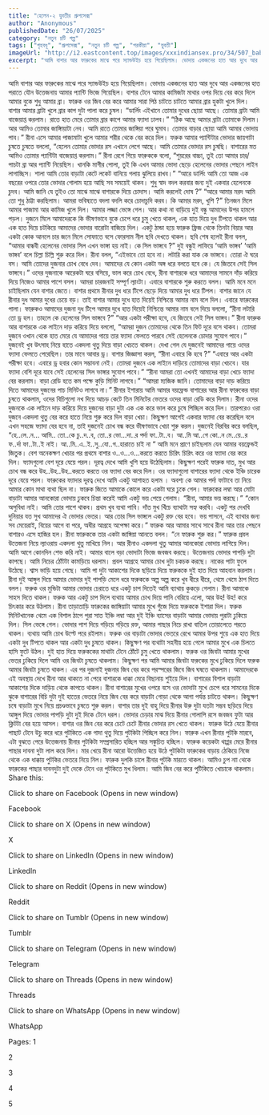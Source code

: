 ```yaml
---
title: "হেলেন-২ যুবতীর গ্রুপসেক্স"
author: "Anonymous"
publishedDate: "26/07/2025"
category: "নতুন চটি গল্প"
tags: ["গৃহবধূ", "গ্রুপসেক্স", "নতুন চটি গল্প", "পরকীয়া", "যুবতী"]
imageUrl: "http://i2.eastcontent.top/images/xxxindiansex.pro/34/507_babe_gets_ass.jpg"
excerpt: "আমি বাশার আর ফারুকের মাঝে পরে স্যান্ডউইচ হয়ে গিয়েছিলাম। ভোদায় একজনের হাত আর দুধে আর একজনের হাত পরাতে যৌন উত্তেজনায় আমার প্যান্টি ভিজে গিয়েছিল। বাশার টেনে আমার কামিজটা মাথার ওপর দিয়ে বের করে দিলে আমার..."
---
```


আমি বাশার আর ফারুকের মাঝে পরে স্যান্ডউইচ হয়ে গিয়েছিলাম। ভোদায় একজনের হাত আর দুধে আর একজনের হাত পরাতে যৌন উত্তেজনায় আমার প্যান্টি ভিজে গিয়েছিল। বাশার টেনে আমার কামিজটা মাথার ওপর দিয়ে বের করে দিলে আমার বুকে শুধু আমার ব্রা। ফারুক ওর জিব বের করে আমার সারা পিঠ চাটতে চাটতে আমার ব্রার হুকটা খুলে দিল। বাশার আমার ব্রাটা খুলে ব্রার কাপ দুটা পালা করে চুষল।
“ডার্লিং এইখানে তোমার দুধের ছোয়া আছে। তোমার ব্রাটা আমি বাজেয়াপ্ত করলাম। রাতে হাত মেরে তোমার ব্রার কাপে আমার ফ্যাদা ঢালব।”
“ঠিক আছে আমার ব্রাটা তোমাকে দিলাম। আর আমিও তোমার জাঙ্গিায়াটা নেব। আমি রাতে তোমার জাঙ্গিয়া পরে ঘুমাব। তোমার বাড়ার ছোয়া আমি আমার ভোদায় পাব।”
রীনা এসে আমার পাজামাটা খুলে আমার শরীর থেকে বের করে দিল। ফরুক আমার প্যান্টিটার ভোদার জায়গাটা চুষতে চুষতে বললো,
“হেলেন তোমার ভোদার রস এখানে লেগে আছে। আমি তোমার ভোদার রস চুষছি। বাশারের মত আমিও তোমার প্যান্টিটা বাজেয়াপ্ত করলাম।”
রীনা রেগে গিয়ে ফারুককে বলো,
“শুয়রের বাচ্চা, তুই তো আমার চার/পাচটা ব্রা আর প্যান্টি নিয়েছিস। খানকি মাগীর পোলা, তুই কি এখন আমার ভোদা ছেড়ে হেলেনের ভোদার পেছনে লাইন লাগাচ্ছিস। শালা আমি তোর বাড়াটা কেটে লকেট বানিয়ে গলায় ঝুলিয়ে রাখব।”
“আরে ডার্লিং আমি তো আজ এক বছরের ‍ওপরে তোর ভোদার গোলাম হয়ে আছি সব সময়েই থাকব। শুধু স্বাদ বদল করবার জন্য দুই একবার হেলেনকে চুদব। আমি জানি যে তুইও তো মাঝে মাঝে বাশারকে দিয়ে চোদাস। আমি করলেই দোষ ?”
“আরে আমার মরদ আমি তো শুধু ঠাট্টা করছিলাম। আমরা ভবিষ্যতে বদলা বদলি করে চোদাচুদি করব। কি আমার মরদ, খুশি ?”
তিনজন মিলে আমার পাজামা আর কামিজ খুলে দিল। আমার লজ্জা ভেঙ্গে গেল।
আর কথা না বাড়িয়ে দুই বন্ধু আমাদের উপর হামলে পড়ল। দুজনে মিলে আমাদেরকে কি ভীষণভাবে বুকে চেপে ধরে চুমু খেতে থাকল, এক হাত দিয়ে দুধ টিপতে থাকল আর এক হাত দিয়ে চটকিয়ে আমাদের ভোদার বারোটা বাজিয়ে দিল। একটু ঠান্ডা হয়ে ফারুক ফ্রিজ থেকে তিনটা বিয়ার আর একটা কোক আনলে চার জনে মিলে সোফাতে বসে ফোরসাম নীল ছবি দেখতে থাকল। ছবি শেষ হলেই রীনা বলল,
“আমার বান্ধবী হেলেনের ভোদার সিল এখন ভাঙ্গা হয় নাই। কে সিল ভাঙ্গবে ?”
দুই বন্ধুই লাফিয়ে ‘আমি ভাঙ্গব’ ‘আমি ভাঙ্গব’ বলে চিল্লা চিল্লি শুরু করে দিল। রীনা বলল,
“এইভাবে তো হবে না। লটারি করা যাক কে ভাঙ্গবে। তোরা ঐ ঘরে বস। আমি তোদের দুজনার চোখ বেধে দেব। আমাদের যে কোন একটা অঙ্গ ধরে বলতে হবে কে। যে জিতবে সেই সিল ভাঙ্গবে।”
ওদের দুজনাকে আরেকটা ঘরে বসিয়ে, ভাল করে চোখ বেধে, রীনা বাশারকে ধরে আমাদের সামনে দাঁড় করিয়ে দিয়ে নিজেও আমার পাশে বসল। আমরা চারজনাই সম্পূর্ণ ল্যাংটা। এবারে বাশারকে শুরু করতে বলল। আমি মনে মনে চাইছিলাম যেন বাশার জেতে। বাশার প্রথমে রীনার দুধ ধরে টিপে ছেড়ে দিয়ে আমার দুধ ধরে টিপল। বাশার জানে যে রীনার দুধ আমার দুধের চেয়ে বড়। তাই বাশার আমার দুধে হাত দিয়েই নিশ্চিন্তে আমার নাম বলে দিল। এবারে ফারুকের পালা। ফারুকও আমাদের ‍দুজনা দুধ টিপে আমার দুধে হাত দিয়েই নিশ্চিন্তে আমার নাম বলে দিয়ে বললো,
“রীনা লটারি তো ড্র হল। তাহলে কে হেলেনের সিল ভাঙ্গবে ?”
“আর একটা পরীক্ষা হবে, যে জিতবে সেই সিল ভাঙ্গব।”
রীনা ফারুক আর বাশারকে এক লাইনে দাড় করিয়ে দিয়ে বললো,
“আমরা দুজন তোমাদের থেকে তিন ফিট দূরে বসে থাকব। তোমরা দুজনে ওখান থেকে হাত মেরে যে আমাদের গায়ে তার ফ্যাদা ফেলতে পারবে সেই হেলেনকে চোদার সুযোগ পাবে।”
দুজনেই খুব উৎসাহ নিয়ে হাতে একদলা থুতু দিয়ে বাড়া খেচতে থাকল। দেখা গেল যে দুজনেই আমাদের গায়ে ওদের ফ্যাদা ফেলতে পেরেছিল। তার মানে আবার ড্র। বাশার জিজ্ঞাসা করল,
“রীনা এবারে কি হবে ?”
“এবারে আর একটা পরীক্ষা হবে। এবারে ড্র হবার কোন সম্ভাবনা নেই। তোমরা দুজনে এক লাইনে দাড়িয়ে তোমাদের বাড়া খেচবে। যার ফ্যাদা বেশি দূরে যাবে সেই হেলেনের সিল ভাঙ্গার সুযোগ পাবে।”
“রীনা আমরা তো এখনই আমাদের বাড়া খেচে ফ্যাদা বের করলাম। বাড়া রেডি হতে কম পক্ষে কুড়ি মিনিট লাগবে।”
“আমরা ম্যজিক জানি। তোমাদের বাড়া দাড় করিয়ে দিতে আমাদের দুজনের পাচ মিনিটও লাগবে না।”
রীনার ইশারায় আমি আমার বয়ফ্রেন্ড বাশারের আর রীনা ফারুকের বাড়া চুষতে থাকলাম, ওদের বিচিগুলো নখ দিয়ে আচড় কেটে তিন মিনিটের ভেতরে ওদের বাড়া রেডি করে দিলাম।
রীনা ওদের দুজনকে এক লাইনে দাড় করিয়ে দিয়ে দুজনের বাড়া দুটা এক এক করে ভাল করে চুষে পিচ্ছিল করে দিল। তারপরেও ওরা দুজনে একদলা থুতু বের করে হাতে নিয়ে শুরু করে দিল বাড়া খেচা। কিছুক্ষণ আগেই একবার ফ্যাদা বের করেছিল বলে এখন সহজে ফ্যাদা বের হবে না, তাই দুজনেই চোখ বন্ধ করে ভীষণভাবে খেচা শুরু করল। দুজনেই বিরবির করে বলছিল,
“হে..লে..ন… আমি.. তো..কে চু..দ..ব, তো..র ভো…দা..র পর্দা ফা..টা..ব। আ..মি আ..গে কো..ন মে..য়ে..র ফ..র্দা ফা..টা..ই নাই। আ..মি..এ..ই..সু..যো..গ..হারাতে চাই না “
আমি মনে প্রাণে চাইছলাম যেন আমার বয়ফ্রেন্ডই জিতুক। বেশ অনেকক্ষণ খেচার পর প্রথমে বাশার ও..ও…ও…করতে করতে চিরিৎ চিরিৎ করে ওর ফ্যাদা বের করে দিল। ফ্যাদগুলো বেশ দূরে যেয়ে পরল। দূরত্ব দেখে আমি খুশি হয়ে উঠেছিলাম। কিছুক্ষণ পরেই ফারুক দাত, মুখ আর চোখ বন্ধ করে উহ..উহ..উহ..করতে করতে ওর ফ্যাদা বের করে দিল। ওর ফ্যাদাগুলো বাশারের ফ্যাদা থেকে ইঞ্চি চারেক দূরে যেয়ে পরল। ফারুকের ফ্যাদার দূরত্ব দেখে আমি একটু আশাহত হলাম । অবশ্য কে আমার পর্দা ফাটাবে তা নিয়ে আমার কোন মাথা ব্যথা ছিল না।
ফারুক জিতে আমাকে কোলে করে একটা ঘরে ঢুকে গেল। ফারুকের লম্বা আর মোটা বাড়াটা আমার আনকোরা ভোদায় ঢুকবে চিন্তা করেই আমি একটু ভয় পেয়ে গেলাম।
“রীনা, আমার ভয় করছে।”
“কোন অসুবিধা নাই। আমি তোর পাশে থাকব। প্রথম খুব ব্যথা পাবি। দাঁত মুখ খিঁচে ব্যাথাটা সহ্য করবি। একটু পর দেখবি দুনিয়ার যত সুখ আমাদের ঐ ভোদার ভেতর। আর তোর সিল ভাঙ্গলে একটু রক্ত বের হবে। ভয় পাসনে, এই ব্যাথার জন্য সব মেয়েরাই, বিয়ের আগে বা পরে, অধীর আগ্রহে অপেক্ষা করে।”
ফারুক আর আমার সাথে সাথে রীনা আর তার পেছনে বাশারও এসে হাজির হল। রীনা ফারুককে তার একটা জাঙ্গিয়া আনতে বলল।
“নে ফারুক শুরু কর।”
ফারুক প্রবল উত্তেজনা নিয়ে ল্যাওরায় একদলা থুতু মাখিয়ে নিল। আর রীনাও একদলা থুতু আমার আনকোরা ভোদায় লাগিয়ে দিল। আমি আগে কোনদিন শেভ করি নাই। আমার বালে বড়া ভোদাটা ভিজে জবজব করছে। উত্তেজনায় ভোদার পাপড়ি দুটা কাপছে। আমি নিচের ঠোঁটটা কামড়িয়ে ধরলাম। প্রবল আগ্রহে আমার চোখ দুটা চকচক করছে। নাকের পাটা ফুলে উঠেছে। শ্বাস ভাড়ি হয়ে গেছে। আমি পা দুটা আকাশের দিকে ছড়িয়ে দিয়ে ফরুককে দুই হাত দিয়ে আহবান করলাম। রীনা দুই আঙ্গুল দিয়ে আমার ভোদার দুই পাপড়ি মেলে ধরে ফরুককে অল্প অল্প করে খুব ধীরে ধীরে, থেমে থেমে ঠাপ দিতে বলল। ফরুক ওর মুন্ডিটা আমার ভোদার চেরাতে ধরে একটু চাপ দিতেই আমি ব্যাথায় কুকড়ে গেলাম। রীনা আমাকে সাহস দিতে থাকল। ফরুক আর একটু চাপ দিলে ব্যথায় আমার চোখ দিয়ে পানি বেরিয়ে এলো, আর উহ! উহ! করে চিৎকার করে উঠলাম। রীনা তাড়াতাড়ি ফারুকের জাঙ্গিয়াটা আমার মুখে গুঁজে দিয়ে ফরুককে ইশারা দিল। ফরুক মিনিটখানেক থেমে এক বিশাল ঠাপে পুরা সাত ইঞ্চি লম্বা আর দুই ইঞ্চি ব্যাসের বাড়াটা আমার ভোদায় পুরাটা ঢুকিয়ে দিল। সিল ভেঙ্গে গেল। ভোদার পাশ দিয়ে গড়িয়ে গড়িয়ে রক্ত, আমার পাছার নিচে রাখা বাতিল তোয়ালেতে পরতে থাকল। ব্যথায় আমি চোখ উল্টে পরে রইলাম। ফরুক ওর বাড়াটা ভোদার ভেতরে রেখে আমার উপর শুয়ে এক হাত দিয়ে একটা দুধ টিপতে থাকল আর একটা দুধ চুষতে থাকল। কিছুক্ষণ পর ব্যথাটা সহনীয় হয়ে গেলে আমার মুখে এক চিলতে হাসি ফুটে উঠল। দুই হাত দিয়ে ফরুককের মাথাটা টেনে ঠোঁটে চুমু খেতে থাকলাম। ফরুক ওর জিবটা আমার মুখের ভেতর ঢুকিয়ে দিলে আমি ওর জিবটা চুষতে থাকলাম। কিছুক্ষণ পর আমি আমার জিবটা ফরুকের মুখে ঢুকিয়ে দিলে ফরুক আমার জিবটা চুষতে থাকল। এর পর দুজনাই দুজনার জিব বের করে পরস্পরের জিবে জিব ঘষতে থাকলাম। আমাদেরকে এই অবস্থায় দেখে রীনা আর
থাকতে না পেরে বাশারকে ধাক্কা মেরে বিছানায় শুইয়ে দিল। বাশারের বিশাল বাড়াটা আকাশের দিকে দাড়িয় থেকে কাপতে থাকল। রীনা বাশারের মুখের ওপরে বসে ওর ভোদাটা মুখে চেপে ধরে সামনের দিকে ঝুকে বাশারের বিচি দুটা দুই হাতের ভেতরে নিয়ে জিব বের করে বাড়াটা গোড়া থেকে আগা পর্যন্ত চাটতে থাকল। কিছুক্ষণ চষে বাড়াটা মুখে নিয়ে প্রচণ্ডভাবে চুষতে শুরু করল। বাশার তার দুই বাহু দিয়ে রীনার উরু দুটা যতটা সম্ভব ছড়িয়ে দিয়ে আঙ্গুল দিয়ে ভোদার পাপড়ি দুটা দুই দিকে টেনে ধরল। ভোদার চেড়ার মাঝ দিয়ে রীনার গোলাপি রসে জবজব ফুটা আর ক্লিটটা বের হয়ে আসল। বাশার ওর জিব বের করে চেটে চেটে রীনার ভোদার রস খেতে থাকল। ফারুক উঠে যেয়ে রীনার পাছাট টেনে উচু করে ধরে পুটকিতে এক গাদা থুতু দিয়ে পুটকিটা পিচ্ছিল করে নিল। ফারুক এখন রীনার পুটকি মারবে, এটা বুঝতে পেরে উত্তেজনায় রীনার পুটকিটা সম্প্রসারিত হচ্ছিল আর সঙ্কুচিত হচ্ছিল। ফারুক কয়েকটা থাপ্পর মেরে রীনার পাছার দাবনা দুটা লাল করে দিল। মার খেয়ে রীনা আরো উত্তেজিত হয়ে উঠে পুটকিটা ফারুকের বাড়ায় ঠেকিয়ে নিজে থেকে এক ধাক্কায় পুটকির ভেতরে নিয়ে নিল। ফারুক দুলকি চালে রীনার পুটকি মারতে থাকল। আমিও চুপ নাা থেকে ফারুকের পাছার দাবনদুটা দুই দেকে টেনে ওর পুটকিতে মুখ ধিলাম। আমি জিব বের করে পুটিকিতে খোচাকে থাকলাম।
Share this:


Click to share on Facebook (Opens in new window)


Facebook




Click to share on X (Opens in new window)


X




Click to share on LinkedIn (Opens in new window)


LinkedIn




Click to share on Reddit (Opens in new window)


Reddit




Click to share on Tumblr (Opens in new window)


Tumblr




Click to share on Telegram (Opens in new window)


Telegram




Click to share on Threads (Opens in new window)


Threads




Click to share on WhatsApp (Opens in new window)


WhatsApp


Pages: 
1
 
2
 
3
 
4
 
5
